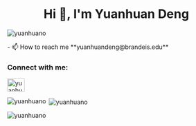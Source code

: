 <h1 align="center">Hi 👋, I'm Yuanhuan Deng</h1>
<p align="left"> <img src="https://komarev.com/ghpvc/?username=yuanhuano&label=Profile%20views&color=0e75b6&style=flat" alt="yuanhuano" /> </p>
- 📫 How to reach me **yuanhuandeng@brandeis.edu**

<h3 align="left">Connect with me:</h3>
<p align="left">
<a href="https://linkedin.com/in/yuanhuandeng" target="blank"><img align="center" src="https://raw.githubusercontent.com/rahuldkjain/github-profile-readme-generator/master/src/images/icons/Social/linked-in-alt.svg" alt="yuanhuandeng" height="30" width="40" /></a>
</p>

<p><img align="left" src="https://github-readme-stats.vercel.app/api/top-langs?username=yuanhuano&show_icons=true&locale=en&layout=compact" alt="yuanhuano" /></p>

<p>&nbsp;<img align="center" src="https://github-readme-stats.vercel.app/api?username=yuanhuano&show_icons=true&locale=en" alt="yuanhuano" /></p>

<p><img align="center" src="https://github-readme-streak-stats.herokuapp.com/?user=yuanhuano&" alt="yuanhuano" /></p>
